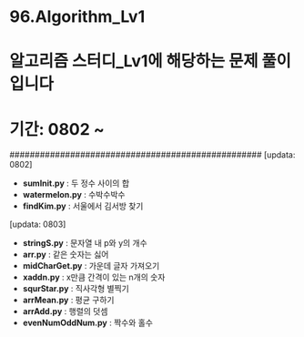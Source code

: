 # 96.Algorithm_Lv1

# 알고리즘 스터디_Lv1에 해당하는 문제 풀이입니다
# 기간: 0802 ~ 
##################################################
[updata: 0802]
  - **sumInit.py** : 두 정수 사이의 합
  - **watermelon.py** : 수박수박수
  - **findKim.py** : 서울에서 김서방 찾기
  
[updata: 0803]
  - **stringS.py** : 문자열 내 p와 y의 개수
  - **arr.py** : 같은 숫자는 싫어
  - **midCharGet.py** : 가운데 글자 가져오기
  - **xaddn.py** : x만큼 간격이 있는 n개의 숫자
  - **squrStar.py** : 직사각형 별찍기
  - **arrMean.py** : 평균 구하기
  - **arrAdd.py** : 행렬의 덧셈
  - **evenNumOddNum.py** : 짝수와 홀수
